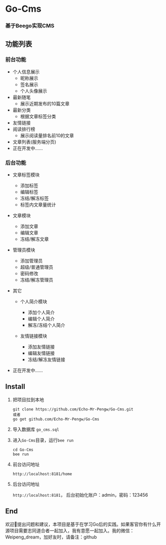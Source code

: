 # Go-Cms

### 基于Beego实现CMS

## 功能列表

### 前台功能

- 个人信息展示
  - 昵称展示
  - 签名展示
  - 个人头像展示
- 最新随笔
  - 展示近期发布的10篇文章
- 最新分类
  - 根据文章标签分类
- 友情链接
- 阅读排行榜
  - 展示阅读量排名前10的文章
- 文章列表(服务端分页)
- 正在开发中......
### 后台功能

- 文章标签模块
  - 添加标签
  - 编辑标签
  - 冻结/解冻标签
  - 标签内文章量统计

- 文章模块
  - 添加文章
  - 编辑文章
  - 冻结/解冻文章

- 管理员模块
  - 添加管理员
  - 超级/普通管理员
  - 密码修改
  - 冻结/解冻管理员

- 其它
  - 个人简介模块
    - 添加个人简介
    - 编辑个人简介
    - 解冻/冻结个人简介

  - 友情链接模块
    - 添加友情链接
    - 编辑友情链接
    - 冻结/解冻友情链接
    
- 正在开发中......
## Install

1. 把项目拉到本地   

   ```
   git clone https://github.com/Echo-Mr-Pengw/Go-Cms.git
   或者
   go get github.com/Echo-Mr-Pengw/Go-Cms
   ```
   
2. 导入数据库 `go_cms.sql`
  
3. 进入`Go-Cms`目录，运行`bee run`   
   ```
   cd Go-Cms
   bee run
   ```

4. 前台访问地址

   `http://localhost:8181/home`

5. 后台访问地址

   `http://localhost:8181`， 后台初始化账户：admin，密码：123456
   
## End
  欢迎👏提出问题和建议，本项目是基于在学习Go后的实践。如果客官你有什么开源项目需要志同道合者一起加入，我有意愿一起加入。我的微信：Weipeng_dream，加好友时，请备注：github
